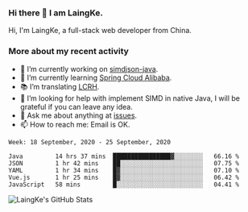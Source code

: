 ### Hi there 👋 I am LaingKe.

Hi, I'm LaingKe, a full-stack web developer from China.

### More about my recent activity

- 🔭 I’m currently working on [simdjson-java](https://github.com/laingke/simdjson-java).
- 🌱 I’m currently learning [Spring Cloud Alibaba](https://github.com/alibaba/spring-cloud-alibaba).
- :books: I’m translating [LCRH](https://github.com/LCTT/LCRH).
- 🤔 I’m looking for help with implement SIMD in native Java, I will be grateful if you can leave any idea.
- 💬 Ask me about anything at [issues](https://github.com/laingke/laingke/issues).
- 📫 How to reach me: Email is OK.

<!--START_SECTION:waka-->
```text
Week: 18 September, 2020 - 25 September, 2020

Java         14 hrs 37 mins  ████████████████▓░░░░░░░░   66.16 % 
JSON         1 hr 42 mins    ██░░░░░░░░░░░░░░░░░░░░░░░   07.75 % 
YAML         1 hr 34 mins    █▓░░░░░░░░░░░░░░░░░░░░░░░   07.10 % 
Vue.js       1 hr 25 mins    █▓░░░░░░░░░░░░░░░░░░░░░░░   06.42 % 
JavaScript   58 mins         █░░░░░░░░░░░░░░░░░░░░░░░░   04.41 % 
```
<!--END_SECTION:waka-->

![LaingKe's GitHub Stats](https://github-readme-stats.vercel.app/api?username=laingke&show_icons=true&theme=nightowl&count_private=true)
